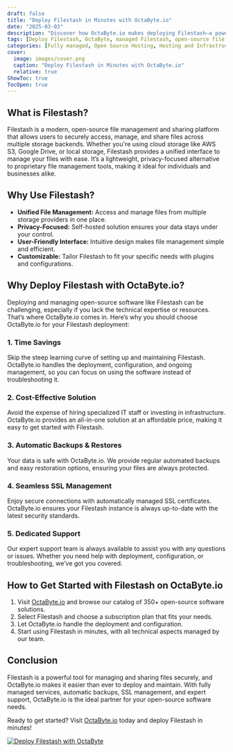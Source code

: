 ```yaml
---
draft: false
title: "Deploy Filestash in Minutes with OctaByte.io"
date: "2025-03-03"
description: "Discover how OctaByte.io makes deploying Filestash—a powerful open-source file management solution—effortless. Save time, reduce costs, and enjoy fully managed services with automatic backups, SSL management, and expert support."
tags: [Deploy Filestash, OctaByte, managed Filestash, open-source file management, automatic backups, SSL management, cost-effective software deployment, managed open-source services]
categories: [Fully managed, Open Source Hosting, Hosting and Infrastructure, Storage]
cover:
  image: images/cover.png
  caption: "Deploy Filestash in Minutes with OctaByte.io"
  relative: true
ShowToc: true
TocOpen: true
---
```



## What is Filestash?

Filestash is a modern, open-source file management and sharing platform that allows users to securely access, manage, and share files across multiple storage backends. Whether you're using cloud storage like AWS S3, Google Drive, or local storage, Filestash provides a unified interface to manage your files with ease. It’s a lightweight, privacy-focused alternative to proprietary file management tools, making it ideal for individuals and businesses alike.

## Why Use Filestash?

- **Unified File Management:** Access and manage files from multiple storage providers in one place.  
- **Privacy-Focused:** Self-hosted solution ensures your data stays under your control.  
- **User-Friendly Interface:** Intuitive design makes file management simple and efficient.  
- **Customizable:** Tailor Filestash to fit your specific needs with plugins and configurations.  

## Why Deploy Filestash with OctaByte.io?

Deploying and managing open-source software like Filestash can be challenging, especially if you lack the technical expertise or resources. That’s where OctaByte.io comes in. Here’s why you should choose OctaByte.io for your Filestash deployment:

### 1. **Time Savings**  
Skip the steep learning curve of setting up and maintaining Filestash. OctaByte.io handles the deployment, configuration, and ongoing management, so you can focus on using the software instead of troubleshooting it.

### 2. **Cost-Effective Solution**  
Avoid the expense of hiring specialized IT staff or investing in infrastructure. OctaByte.io provides an all-in-one solution at an affordable price, making it easy to get started with Filestash.

### 3. **Automatic Backups & Restores**  
Your data is safe with OctaByte.io. We provide regular automated backups and easy restoration options, ensuring your files are always protected.

### 4. **Seamless SSL Management**  
Enjoy secure connections with automatically managed SSL certificates. OctaByte.io ensures your Filestash instance is always up-to-date with the latest security standards.

### 5. **Dedicated Support**  
Our expert support team is always available to assist you with any questions or issues. Whether you need help with deployment, configuration, or troubleshooting, we’ve got you covered.

## How to Get Started with Filestash on OctaByte.io

1. Visit [OctaByte.io](https://octabyte.io) and browse our catalog of 350+ open-source software solutions.  
2. Select Filestash and choose a subscription plan that fits your needs.  
3. Let OctaByte.io handle the deployment and configuration.  
4. Start using Filestash in minutes, with all technical aspects managed by our team.  

## Conclusion

Filestash is a powerful tool for managing and sharing files securely, and OctaByte.io makes it easier than ever to deploy and maintain. With fully managed services, automatic backups, SSL management, and expert support, OctaByte.io is the ideal partner for your open-source software needs.  

Ready to get started? Visit [OctaByte.io](https://octabyte.io) today and deploy Filestash in minutes!

[![Deploy Filestash with OctaByte](/images/deploy-on-octabyte.png)](https://octabyte.io/fully-managed-open-source-services/hosting-and-infrastructure/storage/filestash)